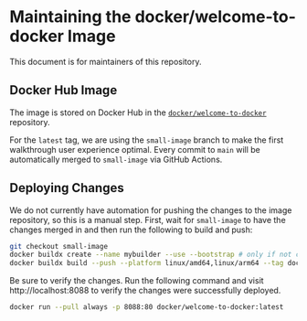 # Maintaining the docker/welcome-to-docker Image

This document is for maintainers of this repository.

## Docker Hub Image

The image is stored on Docker Hub in the [`docker/welcome-to-docker`](https://hub.docker.com/r/docker/welcome-to-docker) repository.

For the `latest` tag, we are using the `small-image` branch to make the first walkthrough user experience optimal. Every commit to `main` will be automatically merged to `small-image` via GitHub Actions.

## Deploying Changes

We do not currently have automation for pushing the changes to the image repository, so this is a manual step. First, wait for `small-image` to have the changes merged in and then run the following to build and push:
```bash
git checkout small-image
docker buildx create --name mybuilder --use --bootstrap # only if not created before
docker buildx build --push --platform linux/amd64,linux/arm64 --tag docker/welcome-to-docker .
```

Be sure to verify the changes. Run the following command and visit http://localhost:8088 to verify the changes were successfully deployed.

```bash
docker run --pull always -p 8088:80 docker/welcome-to-docker:latest
```
